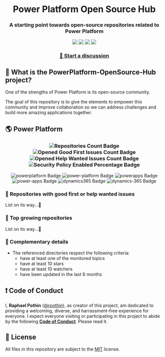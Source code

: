 <p align="center">
    <h1 align="center">
        Power Platform Open Source Hub
    </h1>
    <h3 align="center">
        A starting point towards open-source repositories related to Power Platform
    </h3>
</p>

<p align="center">
    <a href="https://github.com/rpothin/PowerPlatform-OpenSource-Hub/blob/main/LICENSE" alt="Repository License">
        <img src="https://img.shields.io/github/license/rpothin/PowerPlatform-OpenSource-Hub?color=yellow&label=License" /></a>
    <a href="#watchers" alt="Watchers">
        <img src="https://img.shields.io/github/watchers/rpothin/PowerPlatform-OpenSource-Hub?style=social" /></a>
    <a href="#forks" alt="Forks">
        <img src="https://img.shields.io/github/forks/rpothin/PowerPlatform-OpenSource-Hub?style=social" /></a>
    <a href="#stars" alt="Stars">
        <img src="https://img.shields.io/github/stars/rpothin/PowerPlatform-OpenSource-Hub?style=social" /></a>
</p>

<h3 align="center">
  <a href="https://github.com/rpothin/PowerPlatform-OpenSource-Hub/discussions/new/choose">📢 Start a discussion</a>
</h3>

## 🏡 What is the PowerPlatform-OpenSource-Hub project?

One of the strengths of Power Platform is its open-source community.

The goal of this repository is to give the elements to empower this community and improve collaboration so we can address challenges and build more amazing applications together.

## 🌎 Power Platform 

<!--START_SECTION:summary-->
<h3 align='center'>
  <img alt='Repositories Count Badge' src='https://img.shields.io/badge/Repositories-361-violet'>
  <img alt='Opened Good First Issues Count Badge' src='https://img.shields.io/badge/Good_First_Issues-17-green'>
  <img alt='Opened Help Wanted Issues Count Badge' src='https://img.shields.io/badge/Help_Wanted_Issues-16-blue'>
  <img alt='Security Policy Enabled Percentage Badge' src='https://img.shields.io/badge/Security_Policy_Enabled_Percentage-12-orange'>
</h3>

<p align='center'>
  <img alt='powerplatform Badge' src='https://img.shields.io/badge/powerplatform-85068B'>
  <img alt='power-platform Badge' src='https://img.shields.io/badge/power--platform-602890'>
  <img alt='powerapps Badge' src='https://img.shields.io/badge/powerapps-A654A6'>
  <img alt='power-apps Badge' src='https://img.shields.io/badge/power--apps-665806'>
  <img alt='dynamics365 Badge' src='https://img.shields.io/badge/dynamics365-FE43D7'>
  <img alt='dynamics-365 Badge' src='https://img.shields.io/badge/dynamics--365-CBAA5E'>
</p>
<!--END_SECTION:summary-->

### 💭 Repositories with good first or help wanted issues

<!--START_SECTION:repositories-open-to-contribution-->

List on its way...🐌

<!--END_SECTION:repositories-open-to-contribution-->

### 🚀 Top growing repositories

<!--START_SECTION:top-growing-repositories-->

List on its way...🐌

<!--END_SECTION:top-growing-repositories-->

### 📝 Complementary details

- The referenced directories respect the following criteria:
   - have at least one of the monitored topics
   - have at least 10 stars
   - have at least 10 watchers
   - have been updated in the last 6 months

## ❗ Code of Conduct

I, **Raphael Pothin** ([@rpothin](https://github.com/rpothin)), as creator of this project, am dedicated to providing a welcoming, diverse, and harrassment-free experience for everyone.
I expect everyone visiting or participating in this project to abide by the following [**Code of Conduct**](CODE_OF_CONDUCT.md).
Please read it.

## 📝 License

All files in this repository are subject to the [MIT](LICENSE) license.












